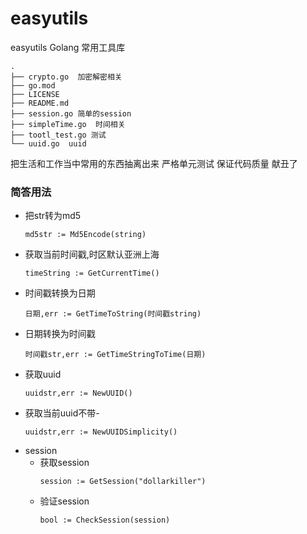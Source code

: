 # easyutils
easyutils Golang 常用工具库
``` 
.
├── crypto.go  加密解密相关
├── go.mod
├── LICENSE
├── README.md
├── session.go 简单的session
├── simpleTime.go  时间相关
├── tootl_test.go 测试 
└── uuid.go  uuid
```

把生活和工作当中常用的东西抽离出来
严格单元测试 保证代码质量
献丑了

### 简答用法
- 把str转为md5
    ``` 
    md5str := Md5Encode(string)
    ```
- 获取当前时间戳,时区默认亚洲上海
    ``` 
    timeString := GetCurrentTime()
    ```
- 时间戳转换为日期
    ``` 
    日期,err := GetTimeToString(时间戳string)
    ```
- 日期转换为时间戳
    ``` 
    时间戳str,err := GetTimeStringToTime(日期)
    ```
- 获取uuid
    ``` 
    uuidstr,err := NewUUID()
    ```
- 获取当前uuid不带-
    ``` 
    uuidstr,err := NewUUIDSimplicity()
    ```
- session
    - 获取session
       ``` 
       session := GetSession("dollarkiller")
       ```
    - 验证session
       ``` 
       bool := CheckSession(session)
       ``` 